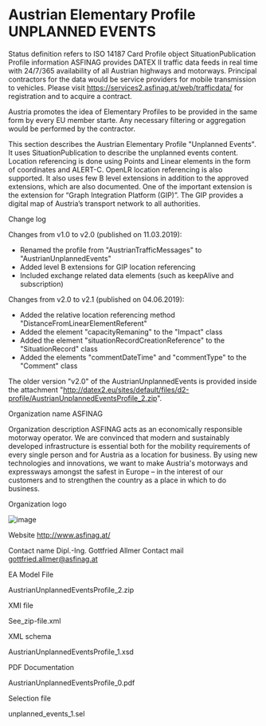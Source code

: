 # Austrian Elementary Profile UNPLANNED EVENTS

Status definition refers to ISO 14187
Card
Profile object
SituationPublication
Profile information
ASFINAG provides DATEX II  traffic data feeds in real time with 24/7/365 availability of all Austrian highways and motorways. Principal contractors for the data would be service providers for mobile transmission to vehicles. Please visit https://services2.asfinag.at/web/trafficdata/ for registration and to acquire a contract.

Austria promotes the idea of Elementary Profiles to be provided in the same form by every EU member starte. Any necessary filtering or aggregation would be performed by the contractor.

This section describes the Austrian Elementary Profile "Unplanned Events". It uses SituationPublication to describe the unplanned events content. Location referencing is done using Points and Linear elements in the form of coordinates and ALERT-C. OpenLR location referencing is also supported. It also uses few B level extensions in addition to the approved extensions, which are also documented. One of the important extension is the extension for “Graph Integration Platform (GIP)”. The GIP provides a digital map of Austria’s transport network to all authorities.

Change log

Changes from v1.0 to v2.0 (published on 11.03.2019):
- Renamed the profile from "AustrianTrafficMessages" to "AustrianUnplannedEvents"
- Added level B extensions for GIP location referencing
- Included exchange related data elements (such as keepAlive and subscription)

Changes from v2.0 to v2.1 (published on 04.06.2019):
- Added the relative location referencing method "DistanceFromLinearElementReferent"
- Added the element "capacityRemaning" to the "Impact" class
- Added the element "situationRecordCreationReference" to the "SituationRecord" class
- Added the elements "commentDateTime" and "commentType" to the "Comment" class

The older version "v2.0" of the AustrianUnplannedEvents is provided inside the attachment "http://datex2.eu/sites/default/files/d2-profile/AustrianUnplannedEventsProfile_2.zip".

Organization name
ASFINAG

Organization description
ASFINAG acts as an economically responsible motorway operator. We are convinced that modern and sustainably developed infrastructure is essential both for the mobility requirements of every single person and for Austria as a location for business. By using new technologies and innovations, we want to make Austria's motorways and expressways amongst the safest in Europe – in the interest of our customers and to strengthen the country as a place in which to do business.

Organization logo

![image](https://github.com/DATEX-II-EU/Profiles/assets/24648804/2aa15a0a-a1ce-4c66-bc43-32833ff04437)

Website
http://www.asfinag.at/

Contact name
Dipl.-Ing. Gottfried Allmer
Contact mail
gottfried.allmer@asfinag.at

EA Model File

AustrianUnplannedEventsProfile_2.zip

XMI file

See_zip-file.xml

XML schema

AustrianUnplannedEventsProfile_1.xsd

PDF Documentation

AustrianUnplannedEventsProfile_0.pdf

Selection file

unplanned_events_1.sel

